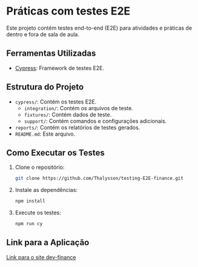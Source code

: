 # Práticas com testes E2E

Este projeto contém testes end-to-end (E2E) para atividades e práticas de dentro e fora de sala de aula.

## Ferramentas Utilizadas

- [Cypress](https://www.cypress.io/): Framework de testes E2E.

## Estrutura do Projeto

- `cypress/`: Contém os testes E2E.
  - `integration/`: Contém os arquivos de teste.
  - `fixtures/`: Contém dados de teste.
  - `support/`: Contém comandos e configurações adicionais.
- `reports/`: Contém os relatórios de testes gerados.
- `README.md`: Este arquivo.

## Como Executar os Testes

1. Clone o repositório:
   ```bash
   git clone https://github.com/Thalysson/testing-E2E-finance.git
   ```
2. Instale as dependências:
   ```bash
   npm install
   ```
3. Execute os testes:
   ```bash
   npm run cy
   ```

## Link para a Aplicação

[Link para o site dev-finance](https://dev-finance.netlify.app/)